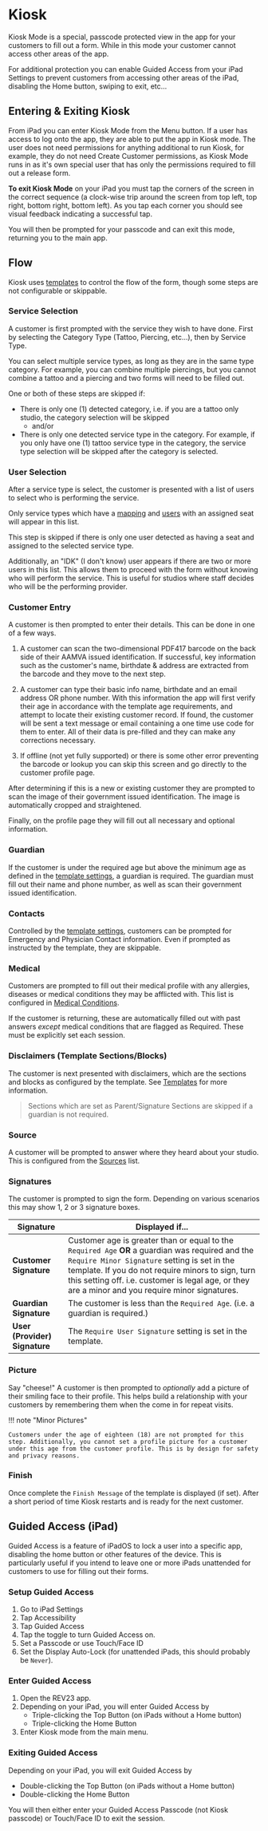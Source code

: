 # Kiosk

Kiosk Mode is a special, passcode protected view in the app for your customers to fill out a form. While in this mode your customer cannot access other areas of the app.

For additional protection you can enable Guided Access from your iPad Settings to prevent customers from accessing other areas of the iPad, disabling the Home button, swiping to exit, etc...

## Entering & Exiting Kiosk

From iPad you can enter Kiosk Mode from the Menu button. If a user has access to log onto the app, they are able to put the app in Kiosk mode. The user does not need permissions for anything additional to run Kiosk, for example, they do not need Create Customer permissions, as Kiosk Mode runs in as it's own special user that has only the permissions required to fill out a release form.

**To exit Kiosk Mode** on your iPad you must tap the corners of the screen in the correct sequence (a clock-wise trip around the screen from top left, top right, bottom right, bottom left). As you tap each corner you should see visual feedback indicating a successful tap.

You will then be prompted for your passcode and can exit this mode, returning you to the main app.

## Flow

Kiosk uses [templates](./templates.md) to control the flow of the form, though some steps are not configurable or skippable.

### Service Selection

A customer is first prompted with the service they wish to have done. First by selecting the Category Type (Tattoo, Piercing, etc...), then by Service Type.

You can select multiple service types, as long as they are in the same type category. For example, you can combine multiple piercings, but you cannot combine a tattoo and a piercing and two forms will need to be filled out.

One or both of these steps are skipped if:

- There is only one (1) detected category, i.e. if you are a tattoo only studio, the category selection will be skipped 
    - and/or
- There is only one detected service type in the category. For example, if you only have one (1) tattoo service type in the category, the service type selection will be skipped after the category is selected.

### User Selection

After a service type is select, the customer is presented with a list of users to select who is performing the service.

Only service types which have a [mapping](../settings/templates/mappings.md) and [users](users.md#service-types) with an assigned seat will appear in this list.

This step is skipped if there is only one user detected as having a seat and assigned to the selected service type.

Additionally, an "IDK" (I don't know) user appears if there are two or more users in this list. This allows them to proceed with the form without knowing who will perform the service. This is useful for studios where staff decides who will be the performing provider.

### Customer Entry

A customer is then prompted to enter their details. This can be done in one of a few ways.

1. A customer can scan the two-dimensional PDF417 barcode on the back side of their AAMVA issued identification. If successful, key information such as the customer's name, birthdate & address are extracted from the barcode and they move to the next step.

2. A customer can type their basic info name, birthdate and an email address OR phone number. With this information the app will first verify their age in accordance with the template age requirements, and attempt to locate their existing customer record. If found, the customer will be sent a text message or email containing a one time use code for them to enter. All of their data is pre-filled and they can make any corrections necessary.

3. If offline (not yet fully supported) or there is some other error preventing the barcode or lookup you can skip this screen and go directly to the customer profile page.

After determining if this is a new or existing customer they are prompted to scan the image of their government issued identification. The image is automatically cropped and straightened.

Finally, on the profile page they will fill out all necessary and optional information.

### Guardian

If the customer is under the required age but above the minimum age as defined in the [template settings](./templates.md), a guardian is required. The guardian must fill out their name and phone number, as well as scan their government issued identification.

### Contacts

Controlled by the [template settings](./templates.md), customers can be prompted for Emergency and Physician Contact information. Even if prompted as instructed by the template, they are skippable.

### Medical

Customers are prompted to fill out their medical profile with any allergies, diseases or medical conditions they may be afflicted with. This list is configured in [Medical Conditions](../settings/medical-conditions.md).

If the customer is returning, these are automatically filled out with past answers _except_ medical conditions that are flagged as Required. These must be explicitly set each session.

### Disclaimers (Template Sections/Blocks)

The customer is next presented with disclaimers, which are the sections and blocks as configured by the template. See [Templates](./templates.md) for more information.

> Sections which are set as Parent/Signature Sections are skipped if a guardian is not required.

### Source

A customer will be prompted to answer where they heard about your studio. This is configured from the [Sources](../settings/sources.md) list.

### Signatures

The customer is prompted to sign the form. Depending on various scenarios this may show 1, 2 or 3 signature boxes.

|Signature|Displayed if...|
|-|-|
|**Customer Signature**|Customer age is greater than or equal to the ```Required Age``` **OR** a guardian was required and the ```Require Minor Signature``` setting is set in the template. If you do not require minors to sign, turn this setting off. i.e. customer is legal age, or they are a minor and you require minor signatures.
|**Guardian Signature**|The customer is less than the ```Required Age```. (i.e. a guardian is required.)|
|**User (Provider) Signature**|The ```Require User Signature``` setting is set in the template.|

### Picture

Say "cheese!" A customer is then prompted to _optionally_ add a picture of their smiling face to their profile. This helps build a relationship with your customers by remembering them when the come in for repeat visits.

!!! note "Minor Pictures"

    Customers under the age of eighteen (18) are not prompted for this step. Additionally, you cannot set a profile picture for a customer under this age from the customer profile. This is by design for safety and privacy reasons.

### Finish

Once complete the ```Finish Message``` of the template is displayed (if set). After a short period of time Kiosk restarts and is ready for the next customer.

<a href="#guided-access-ipad"></a>
## Guided Access (iPad)

Guided Access is a feature of iPadOS to lock a user into a specific app, disabling the home button or other features of the device. This is particularly useful if you intend to leave one or more iPads unattended for customers to use for filling out their forms.

### Setup Guided Access
1. Go to iPad Settings
2. Tap Accessibility
3. Tap Guided Access
4. Tap the toggle to turn Guided Access on.
5. Set a Passcode or use Touch/Face ID
6. Set the Display Auto-Lock (for unattended iPads, this should probably be `Never`).

### Enter Guided Access
1. Open the REV23 app.
2. Depending on your iPad, you will enter Guided Access by
    - Triple-clicking the Top Button (on iPads without a Home button)
    - Triple-clicking the Home Button 
3. Enter Kiosk mode from the main menu.

### Exiting Guided Access

Depending on your iPad, you will exit Guided Access by
- Double-clicking the Top Button (on iPads without a Home button)
- Double-clicking the Home Button

You will then either enter your Guided Access Passcode (not Kiosk passcode) or Touch/Face ID to exit the session.